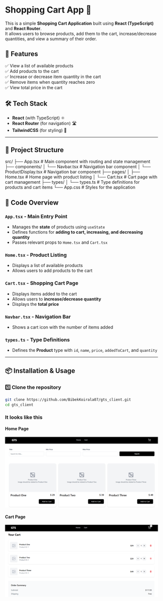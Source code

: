 # Shopping Cart App 🛒

This is a simple **Shopping Cart Application** built using **React (TypeScript)** and **React Router**.  
It allows users to browse products, add them to the cart, increase/decrease quantities, and view a summary of their order.

## 🚀 Features

✅ View a list of available products  
✅ Add products to the cart  
✅ Increase or decrease item quantity in the cart  
✅ Remove items when quantity reaches zero  
✅ View total price in the cart

## 🛠️ Tech Stack

- **React** (with TypeScript) ⚛️
- **React Router** (for navigation) 🛣️
- **TailwindCSS** (for styling) 🎨

---

## 📂 Project Structure

src/
├── App.tsx # Main component with routing and state management
├── components/
│ └── Navbar.tsx # Navigation bar component
│ └── ProductDisplay.tsx # Navigation bar component
├── pages/
│ ├── Home.tsx # Home page with product listing
│ └── Cart.tsx # Cart page with cart management
├── types/
│ └── types.ts # Type definitions for products and cart items
└── App.css # Styles for the application

## 📜 Code Overview

### **`App.tsx`** - Main Entry Point

- Manages the **state** of products using `useState`
- Defines functions for **adding to cart, increasing, and decreasing quantity**
- Passes relevant props to `Home.tsx` and `Cart.tsx`

### **`Home.tsx`** - Product Listing

- Displays a list of available products
- Allows users to add products to the cart

### **`Cart.tsx`** - Shopping Cart Page

- Displays items added to the cart
- Allows users to **increase/decrease quantity**
- Displays the **total price**

### **`Navbar.tsx`** - Navigation Bar

- Shows a cart icon with the number of items added

### **`types.ts`** - Type Definitions

- Defines the **Product** type with `id`, `name`, `price`, `addedToCart`, and `quantity`

---

## 📦 Installation & Usage

### **1️⃣ Clone the repository**

```sh
git clone https://github.com/BibekKoirala07/gts_client.git
cd gts_client
```

### It looks like this

#### Home Page

![alt text](image.png)

#### Cart Page

![alt text](image-1.png)
